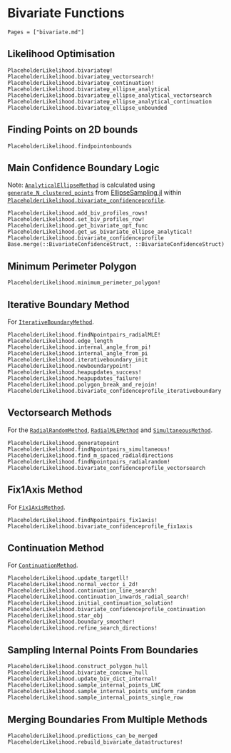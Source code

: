# Bivariate Functions

```@index
Pages = ["bivariate.md"]
```

## Likelihood Optimisation

```@docs
PlaceholderLikelihood.bivariateψ!
PlaceholderLikelihood.bivariateψ_vectorsearch!
PlaceholderLikelihood.bivariateψ_continuation!
PlaceholderLikelihood.bivariateψ_ellipse_analytical
PlaceholderLikelihood.bivariateψ_ellipse_analytical_vectorsearch
PlaceholderLikelihood.bivariateψ_ellipse_analytical_continuation
PlaceholderLikelihood.bivariateψ_ellipse_unbounded
```

## Finding Points on 2D bounds

```@docs
PlaceholderLikelihood.findpointonbounds
```

## Main Confidence Boundary Logic 

Note: [`AnalyticalEllipseMethod`](@ref) is calculated using [`generate_N_clustered_points`](https://joeltrent.github.io/EllipseSampling.jl/stable/user_interface/#EllipseSampling.generate_N_clustered_points) from [EllipseSampling.jl](https://github.com/JoelTrent/EllipseSampling.jl) within [`PlaceholderLikelihood.bivariate_confidenceprofile`](@ref).

```@docs
PlaceholderLikelihood.add_biv_profiles_rows!
PlaceholderLikelihood.set_biv_profiles_row!
PlaceholderLikelihood.get_bivariate_opt_func
PlaceholderLikelihood.get_ωs_bivariate_ellipse_analytical!
PlaceholderLikelihood.bivariate_confidenceprofile
Base.merge(::BivariateConfidenceStruct, ::BivariateConfidenceStruct)
```

## Minimum Perimeter Polygon

```@docs
PlaceholderLikelihood.minimum_perimeter_polygon!
```

## Iterative Boundary Method

For [`IterativeBoundaryMethod`](@ref).

```@docs
PlaceholderLikelihood.findNpointpairs_radialMLE!
PlaceholderLikelihood.edge_length
PlaceholderLikelihood.internal_angle_from_pi!
PlaceholderLikelihood.internal_angle_from_pi
PlaceholderLikelihood.iterativeboundary_init
PlaceholderLikelihood.newboundarypoint!
PlaceholderLikelihood.heapupdates_success!
PlaceholderLikelihood.heapupdates_failure!
PlaceholderLikelihood.polygon_break_and_rejoin!
PlaceholderLikelihood.bivariate_confidenceprofile_iterativeboundary
```

## Vectorsearch Methods

For the [`RadialRandomMethod`](@ref), [`RadialMLEMethod`](@ref) and [`SimultaneousMethod`](@ref).

```@docs
PlaceholderLikelihood.generatepoint
PlaceholderLikelihood.findNpointpairs_simultaneous!
PlaceholderLikelihood.find_m_spaced_radialdirections
PlaceholderLikelihood.findNpointpairs_radialrandom!
PlaceholderLikelihood.bivariate_confidenceprofile_vectorsearch
```

## Fix1Axis Method

For [`Fix1AxisMethod`](@ref).

```@docs
PlaceholderLikelihood.findNpointpairs_fix1axis!
PlaceholderLikelihood.bivariate_confidenceprofile_fix1axis
```

## Continuation Method

For [`ContinuationMethod`](@ref).

```@docs
PlaceholderLikelihood.update_targetll!
PlaceholderLikelihood.normal_vector_i_2d!
PlaceholderLikelihood.continuation_line_search!
PlaceholderLikelihood.continuation_inwards_radial_search!
PlaceholderLikelihood.initial_continuation_solution!
PlaceholderLikelihood.bivariate_confidenceprofile_continuation
PlaceholderLikelihood.star_obj
PlaceholderLikelihood.boundary_smoother!
PlaceholderLikelihood.refine_search_directions!
```

## Sampling Internal Points From Boundaries

```@docs
PlaceholderLikelihood.construct_polygon_hull
PlaceholderLikelihood.bivariate_concave_hull
PlaceholderLikelihood.update_biv_dict_internal!
PlaceholderLikelihood.sample_internal_points_LHC
PlaceholderLikelihood.sample_internal_points_uniform_random
PlaceholderLikelihood.sample_internal_points_single_row
```

## Merging Boundaries From Multiple Methods

```@docs
PlaceholderLikelihood.predictions_can_be_merged
PlaceholderLikelihood.rebuild_bivariate_datastructures!
```